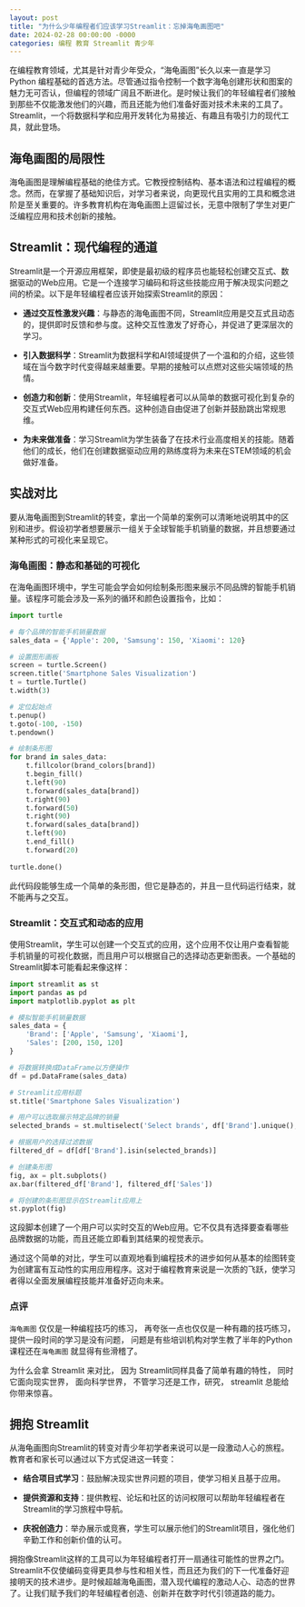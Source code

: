 ```yaml
---
layout: post
title: "为什么少年编程者们应该学习Streamlit：忘掉海龟画图吧"
date: 2024-02-28 00:00:00 -0000
categories: 编程 教育 Streamlit 青少年
---
```


在编程教育领域，尤其是针对青少年受众，“海龟画图”长久以来一直是学习 Python 编程基础的首选方法。尽管通过指令控制一个数字海龟创建形状和图案的魅力无可否认，但编程的领域广阔且不断进化。是时候让我们的年轻编程者们接触到那些不仅能激发他们的兴趣，而且还能为他们准备好面对技术未来的工具了。Streamlit，一个将数据科学和应用开发转化为易接近、有趣且有吸引力的现代工具，就此登场。

## 海龟画图的局限性

海龟画图是理解编程基础的绝佳方式。它教授控制结构、基本语法和过程编程的概念。然而，在掌握了基础知识后，对学习者来说，向更现代且实用的工具和概念进阶是至关重要的。许多教育机构在海龟画图上逗留过长，无意中限制了学生对更广泛编程应用和技术创新的接触。

## Streamlit：现代编程的通道

Streamlit是一个开源应用框架，即使是最初级的程序员也能轻松创建交互式、数据驱动的Web应用。它是一个连接学习编码和将这些技能应用于解决现实问题之间的桥梁。以下是年轻编程者应该开始探索Streamlit的原因：

- **通过交互性激发兴趣**：与静态的海龟画图不同，Streamlit应用是交互式且动态的，提供即时反馈和参与度。这种交互性激发了好奇心，并促进了更深层次的学习。

- **引入数据科学**：Streamlit为数据科学和AI领域提供了一个温和的介绍，这些领域在当今数字时代变得越来越重要。早期的接触可以点燃对这些尖端领域的热情。

- **创造力和创新**：使用Streamlit，年轻编程者可以从简单的数据可视化到复杂的交互式Web应用构建任何东西。这种创造自由促进了创新并鼓励跳出常规思维。

- **为未来做准备**：学习Streamlit为学生装备了在技术行业高度相关的技能。随着他们的成长，他们在创建数据驱动应用的熟练度将为未来在STEM领域的机会做好准备。

## 实战对比

要从海龟画图到Streamlit的转变，拿出一个简单的案例可以清晰地说明其中的区别和进步。假设初学者想要展示一组关于全球智能手机销量的数据，并且想要通过某种形式的可视化来呈现它。

### 海龟画图：静态和基础的可视化

在海龟画图环境中，学生可能会学会如何绘制条形图来展示不同品牌的智能手机销量。该程序可能会涉及一系列的循环和颜色设置指令，比如：

```python
import turtle

# 每个品牌的智能手机销量数据
sales_data = {'Apple': 200, 'Samsung': 150, 'Xiaomi': 120}

# 设置图形画板
screen = turtle.Screen()
screen.title('Smartphone Sales Visualization')
t = turtle.Turtle()
t.width(3)

# 定位起始点
t.penup()
t.goto(-100, -150)
t.pendown()

# 绘制条形图
for brand in sales_data:
    t.fillcolor(brand_colors[brand])
    t.begin_fill()
    t.left(90)
    t.forward(sales_data[brand])
    t.right(90)
    t.forward(50)
    t.right(90)
    t.forward(sales_data[brand])
    t.left(90)
    t.end_fill()
    t.forward(20)
    
turtle.done()
```

此代码段能够生成一个简单的条形图，但它是静态的，并且一旦代码运行结束，就不能再与之交互。

### Streamlit：交互式和动态的应用

使用Streamlit，学生可以创建一个交互式的应用，这个应用不仅让用户查看智能手机销量的可视化数据，而且用户可以根据自己的选择动态更新图表。一个基础的Streamlit脚本可能看起来像这样：

```python
import streamlit as st
import pandas as pd
import matplotlib.pyplot as plt

# 模拟智能手机销量数据
sales_data = {
    'Brand': ['Apple', 'Samsung', 'Xiaomi'],
    'Sales': [200, 150, 120]
}

# 将数据转换成DataFrame以方便操作
df = pd.DataFrame(sales_data)

# Streamlit应用标题
st.title('Smartphone Sales Visualization')

# 用户可以选取展示特定品牌的销量
selected_brands = st.multiselect('Select brands', df['Brand'].unique(), default=df['Brand'].unique())

# 根据用户的选择过滤数据
filtered_df = df[df['Brand'].isin(selected_brands)]

# 创建条形图
fig, ax = plt.subplots()
ax.bar(filtered_df['Brand'], filtered_df['Sales'])

# 将创建的条形图显示在Streamlit应用上
st.pyplot(fig)
```

这段脚本创建了一个用户可以实时交互的Web应用。它不仅具有选择要查看哪些品牌数据的功能，而且还能立即看到其结果的视觉表示。

通过这个简单的对比，学生可以直观地看到编程技术的进步如何从基本的绘图转变为创建富有互动性的实用应用程序。这对于编程教育来说是一次质的飞跃，使学习者得以全面发展编程技能并准备好迈向未来。

### 点评

`海龟画图` 仅仅是一种编程技巧的练习， 再夸张一点也仅仅是一种有趣的技巧练习， 提供一段时间的学习是没有问题， 问题是有些培训机构对学生教了半年的Python 课程还在`海龟画图` 就显得有些滑稽了。

为什么会拿 Streamlit 来对比， 因为 Streamlit同样具备了简单有趣的特性， 同时它面向现实世界， 面向科学世界， 不管学习还是工作，研究， streamlit 总能给你带来惊喜。

## 拥抱 Streamlit

从海龟画图向Streamlit的转变对青少年初学者来说可以是一段激动人心的旅程。教育者和家长可以通过以下方式促进这一转变：

- **结合项目式学习**：鼓励解决现实世界问题的项目，使学习相关且基于应用。

- **提供资源和支持**：提供教程、论坛和社区的访问权限可以帮助年轻编程者在Streamlit的学习旅程中导航。

- **庆祝创造力**：举办展示或竞赛，学生可以展示他们的Streamlit项目，强化他们辛勤工作和创新价值的认可。

拥抱像Streamlit这样的工具可以为年轻编程者打开一扇通往可能性的世界之门。Streamlit不仅使编码变得更具参与性和相关性，而且还为我们的下一代准备好迎接明天的技术进步。是时候超越海龟画图，潜入现代编程的激动人心、动态的世界了。让我们赋予我们的年轻编程者创造、创新并在数字时代引领道路的能力。
